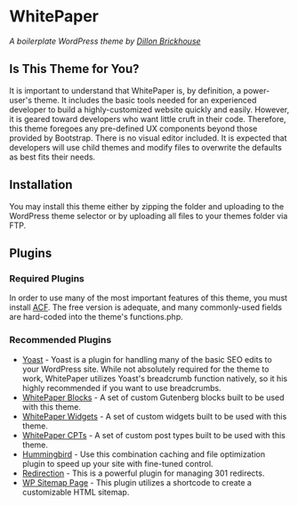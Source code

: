 # WhitePaper
_A boilerplate WordPress theme by [Dillon Brickhouse](https://drbrickhouse.com/)_

## Is This Theme for You?
It is important to understand that WhitePaper is, by definition, a power-user's theme. It includes the basic tools needed for an experienced developer to build a highly-customized website quickly and easily. However, it is geared toward developers who want little cruft in their code. Therefore, this theme foregoes any pre-defined UX components beyond those provided by Bootstrap. There is no visual editor included. It is expected that developers will use child themes and modify files to overwrite the defaults as best fits their needs.

## Installation
You may install this theme either by zipping the folder and uploading to the WordPress theme selector or by uploading all files to your themes folder via FTP.

## Plugins
### Required Plugins
In order to use many of the most important features of this theme, you must install [ACF](https://wordpress.org/plugins/advanced-custom-fields/). The free version is adequate, and many commonly-used fields are hard-coded into the theme's functions.php.

### Recommended Plugins
* [Yoast](https://wordpress.org/plugins/wordpress-seo/) - Yoast is a plugin for handling many of the basic SEO edits to your WordPress site. While not absolutely required for the theme to work, WhitePaper utilizes Yoast's breadcrumb function natively, so it his highly recommended if you want to use breadcrumbs.
* [WhitePaper Blocks](https://github.com/drbrickhouse/whitepaper-blocks) - A set of custom Gutenberg blocks built to be used with this theme.
* [WhitePaper Widgets](https://github.com/drbrickhouse/whitepaper-widgets) - A set of custom widgets built to be used with this theme.
* [WhitePaper CPTs](https://github.com/drbrickhouse/whitepaper-cpts) - A set of custom post types built to be used with this theme.
* [Hummingbird](https://wordpress.org/plugins/hummingbird-performance/) - Use this combination caching and file optimization plugin to speed up your site with fine-tuned control.
* [Redirection](https://wordpress.org/plugins/redirection/) - This is a powerful plugin for managing 301 redirects.
* [WP Sitemap Page](https://wordpress.org/plugins/wp-sitemap-page/) - This plugin utilizes a shortcode to create a customizable HTML sitemap.
